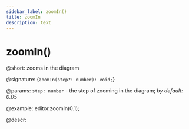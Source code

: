 ```yaml
---
sidebar_label: zoomIn()
title: zoomIn
description: text
---
```


# zoomIn()

@short: zooms in the diagram

@signature: {`zoomIn(step?: number): void;`}

@params:
`step: number` - the step of zooming in the diagram; *by default: 0.05*

@example:
editor.zoomIn(0.1);

@descr:
